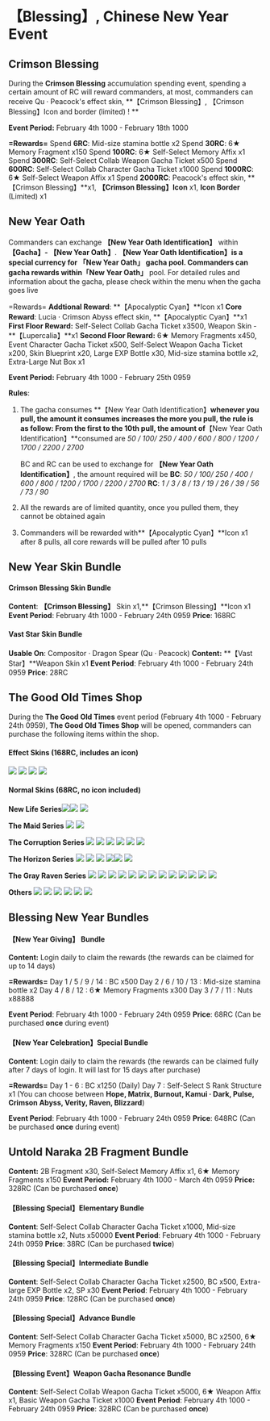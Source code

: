 # 【Blessing】, Chinese New Year Event

## Crimson Blessing

During the **Crimson Blessing** accumulation spending event, spending a certain amount of RC will reward commanders, at most, commanders can receive Qu · Peacock's effect skin, **【Crimson Blessing】, 【Crimson Blessing】Icon and border (limited) ! **

**Event Period:** February 4th 1000 - February 18th 1000

**=Rewards=**
Spend **6RC**: Mid-size stamina bottle x2
Spend **30RC**: 6★ Memory Fragment x150
Spend **100RC**: 6★ Self-Select Memory Affix x1
Spend **300RC**: Self-Select Collab Weapon Gacha Ticket x500
Spend **600RC**: Self-Select Collab Character Gacha Ticket x1000
Spend **1000RC**: 6★ Self-Select Weapon Affix x1
Spend **2000RC**: Peacock's effect skin, **【Crimson Blessing】**x1, **【Crimson Blessing】Icon** x1, **Icon Border** (Limited) x1

## New Year Oath

Commanders can exchange **【New Year Oath Identification】** within **【Gacha】- 【New Year Oath】**. **【New Year Oath Identification】**is a special currency for **「New Year Oath」** gacha pool. Commanders can gacha rewards within**「New Year Oath」** pool. For detailed rules and information about the gacha, please check within the menu when the gacha goes live

=Rewards=
**Addtional Reward**: **【Apocalyptic Cyan】**Icon x1
**Core Reward**: Lucia · Crimson Abyss effect skin, **【Apocalyptic Cyan】**x1
**First Floor Reward:** Self-Select Collab Gacha Ticket x3500, Weapon Skin - **【Lupercalia】**x1
**Second Floor Reward:** 6★ Memory Fragments x450, Event Character Gacha Ticket x500, Self-Select Weapon Gacha Ticket x200, Skin Blueprint x20, Large EXP Bottle x30, Mid-size stamina bottle x2, Extra-Large Nut Box x1

**Event Period:** February 4th 1000 - February 25th 0959

**Rules**:

1. The gacha consumes **【New Year Oath Identification】**whenever you pull, the amount it consumes increases the more you pull, the rule is as follow:
   From the first to the 10th pull, the amount of**【New Year Oath Identification】**consumed are
   *50 / 100/ 250 / 400 / 600 / 800 / 1200 / 1700 / 2200 / 2700*

   BC and RC can be used to exchange for **【New Year Oath Identification】**, the amount required will be
   **BC**: *50 / 100/ 250 / 400 / 600 / 800 / 1200 / 1700 / 2200 / 2700*
   **RC**: *1 / 3 / 8 / 13 / 19 / 26 / 39 / 56 / 73 / 90*

2. All the rewards are of limited quantity, once you pulled them, they cannot be obtained again

3. Commanders will be rewarded with**【Apocalyptic Cyan】**Icon x1 after 8 pulls, all core rewards will be pulled after 10 pulls

## New Year Skin Bundle

#### Crimson Blessing Skin Bundle

**Content**: **【Crimson Blessing】** Skin x1,**【Crimson Blessing】**Icon x1
**Event Period**: February 4th 1000 - February 24th 0959
**Price**: 168RC

#### Vast Star Skin Bundle

**Usable On**: Compositor · Dragon Spear (Qu · Peacock)
**Content:** **【Vast Star】**Weapon Skin x1
**Event Period**: February 4th 1000 - February 24th 0959
**Price**: 28RC

## The Good Old Times Shop

During the **The Good Old Times** event period (February 4th 1000 - February 24th 0959), **The Good Old Times Shop** will be opened, commanders can purchase the following items within the shop. 

#### Effect Skins (168RC, includes an icon) 

![](https://cdn.discordapp.com/attachments/701298106309804122/803273623212130404/image0.png)
![](https://cdn.discordapp.com/attachments/701298106309804122/803273627700035654/image1.png)
![](https://cdn.discordapp.com/attachments/701298106309804122/803273628040953866/image2.png)
![](https://cdn.discordapp.com/attachments/701298106309804122/803273630830034974/image3.png)

#### Normal Skins (68RC, no icon included)

**New Life Series**![](https://cdn.discordapp.com/attachments/701298106309804122/803273910812278825/image0.png)![](https://cdn.discordapp.com/attachments/701298106309804122/803273911626104892/image1.png)
![](https://cdn.discordapp.com/attachments/701298106309804122/803273911931371608/image2.png)

**The Maid Series**
![](https://cdn.discordapp.com/attachments/701298106309804122/803273994076815380/image0.png)
![](https://cdn.discordapp.com/attachments/701298106309804122/803273994405019738/image1.png)

**The Corruption Series**
![](https://cdn.discordapp.com/attachments/701298106309804122/803274466981445642/image0.png)
![](https://cdn.discordapp.com/attachments/701298106309804122/803274467325116476/image1.png)
![](https://cdn.discordapp.com/attachments/701298106309804122/803274467715317760/image2.png)
![](https://cdn.discordapp.com/attachments/701298106309804122/803274468092280943/image3.png)
![](https://cdn.discordapp.com/attachments/701298106309804122/803274468444078110/image4.png)
![](https://cdn.discordapp.com/attachments/701298106309804122/803274468763631626/image5.png)

**The Horizon Series**
![](https://cdn.discordapp.com/attachments/701298106309804122/803274703111454780/image0.png)
![](https://cdn.discordapp.com/attachments/701298106309804122/803274703472427089/image1.png)
![](https://cdn.discordapp.com/attachments/701298106309804122/803274704021356614/image2.png)
![](https://cdn.discordapp.com/attachments/701298106309804122/803274704341041182/image3.png)![](https://cdn.discordapp.com/attachments/701298106309804122/803274704822861834/image4.png)
![](https://cdn.discordapp.com/attachments/701298106309804122/803274705204281396/image5.png)

**The Gray Raven Series**
![](https://cdn.discordapp.com/attachments/701298106309804122/803275014366560256/image0.png)
![](https://cdn.discordapp.com/attachments/701298106309804122/803275014744309800/image1.png)
![](https://cdn.discordapp.com/attachments/701298106309804122/803275015083524126/image2.png)
![](https://cdn.discordapp.com/attachments/701298106309804122/803275015394689069/image3.png)
![](https://cdn.discordapp.com/attachments/701298106309804122/803275015768244254/image4.png)
![](https://cdn.discordapp.com/attachments/701298106309804122/803275016040349717/image5.png)
![](https://cdn.discordapp.com/attachments/701298106309804122/803275016389132318/image6.png)
![](https://cdn.discordapp.com/attachments/701298106309804122/803275265315700776/image0.png)
![](https://cdn.discordapp.com/attachments/701298106309804122/803275265601699850/image1.png)
![](https://cdn.discordapp.com/attachments/701298106309804122/803275265899626506/image2.png)
![](https://cdn.discordapp.com/attachments/701298106309804122/803275266339373086/image3.png)
![](https://cdn.discordapp.com/attachments/701298106309804122/803275266600337518/image4.png)
![](https://cdn.discordapp.com/attachments/701298106309804122/803275266859597894/image5.png)

**Others**
![](https://cdn.discordapp.com/attachments/701298106309804122/803275614374068284/image0.png)
![](https://cdn.discordapp.com/attachments/701298106309804122/803275614789435422/image1.png)
![](https://cdn.discordapp.com/attachments/701298106309804122/803275615087493130/image2.png)
![](https://cdn.discordapp.com/attachments/701298106309804122/803275615322767410/image3.png)
![](https://cdn.discordapp.com/attachments/701298106309804122/803275615590416415/image4.png)
![](https://cdn.discordapp.com/attachments/701298106309804122/803275615901843498/image5.png)

## Blessing New Year Bundles

#### 【New Year Giving】 Bundle

**Content:** Login daily to claim the rewards (the rewards can be claimed for up to 14 days)

**=Rewards=**
Day 1 / 5 / 9 / 14 : BC x500
Day 2 / 6 / 10 / 13 : Mid-size stamina bottle x2
Day 4 / 8 / 12 : 6★ Memory Fragments x300
Day 3 / 7 / 11 : Nuts x88888

**Event Period**: February 4th 1000 - February 24th 0959
**Price**: 68RC (Can be purchased **once** during event)

#### 【New Year Celebration】Special Bundle

**Content**: Login daily to claim the rewards (the rewards can be claimed fully after 7 days of login. It will last for 15 days after purchase)

**=Rewards=**
Day 1 - 6 : BC x1250 (Daily)
Day 7 : Self-Select S Rank Structure x1 (You can choose between **Hope, Matrix, Burnout, Kamui · Dark, Pulse, Crimson Abyss, Verity, Raven, Blizzard**)

**Event Period**: February 4th 1000 - February 24th 0959
**Price**: 648RC (Can be purchased **once** during event)

## Untold Naraka 2B Fragment Bundle

**Content:** 2B Fragment x30, Self-Select Memory Affix x1, 6★ Memory Fragments x150
**Event Period:** February 4th 1000 - March 4th 0959
**Price:** 328RC (Can be purchased **once**)

#### 【Blessing Special】Elementary Bundle

**Content**: Self-Select Collab Character Gacha Ticket x1000, Mid-size stamina bottle x2, Nuts x50000
**Event Period**: February 4th 1000 - February 24th 0959
**Price**: 38RC (Can be purchased **twice**)

#### 【Blessing Special】Intermediate Bundle

**Content**: Self-Select Collab Character Gacha Ticket x2500, BC x500, Extra-large EXP Bottle x2, SP x30
**Event Period**: February 4th 1000 - February 24th 0959
**Price**: 128RC (Can be purchased **once**)

#### 【Blessing Special】Advance Bundle

**Content**: Self-Select Collab Character Gacha Ticket x5000, BC x2500, 6★ Memory Fragments x150
**Event Period**: February 4th 1000 - February 24th 0959
**Price**: 328RC (Can be purchased **once**)

#### 【Blessing Event】Weapon Gacha Resonance Bundle

**Content**: Self-Select Collab Weapon Gacha Ticket x5000, 6★ Weapon Affix x1, Basic Weapon Gacha Ticket x1000
**Event Period**: February 4th 1000 - February 24th 0959
**Price**: 328RC (Can be purchased **once**)






